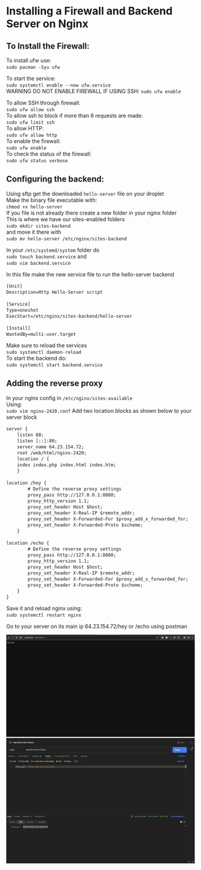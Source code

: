 # Installing a Firewall and Backend Server on Nginx
## To Install the Firewall:
To install ufw use:\
`sudo pacman -Syu ufw`

To start the service:\
`sudo systemctl enable --now ufw.service`\
WARNING DO NOT ENABLE FIREWALL IF USING SSH:
`sudo ufw enable`

To allow SSH through firewall:\
`sudo ufw allow ssh`\
To allow ssh to block if more than 6 requests are made:\
`sudo ufw limit ssh`\
To allow HTTP:\
`sudo ufw allow http`\
To enable the firewall:\
`sudo ufw enable`\
To check the status of the firewall:\
`sudo ufw status verbose`

## Configuring the backend:
Using sftp get the downloaded `hello-server` file on your droplet\
Make the binary file executable with: \
`chmod +x hello-server`\
If you file is not already there create a new folder in your nginx folder\
This is where we have our sites-enabled folders\
`sudo mkdir sites-backend`\
and move it there with\
`sudo mv hello-server /etc/nginx/sites-backend `

In your `/etc/systemd/system` folder do \
`sudo touch backend.service`
and \
`sudo vim backend.service`

In this file make the new service file to run the hello-server backend

```plaintext
[Unit]
Description=Http Hello-Server script

[Service]
Type=oneshot
ExecStart=/etc/nginx/sites-backend/hello-server 

[Install]
WantedBy=multi-user.target
```
Make sure to reload the services\
`sudo systemctl daemon-reload`\
To start the backend do:\
`sudo systemctl start backend.service`

## Adding the reverse proxy
In your nginx config in `/etc/nginx/sites-available`\
Using: \
`sudo vim nginx-2420.conf`
Add two location blocks as shown below to your server block
``` nginx
server {
    listen 80;
    listen [::]:80;
    server_name 64.23.154.72;
    root /web/html/nginx-2420;
    location / {
    index index.php index.html index.htm;
    }

location /hey {
        # Define the reverse proxy settings
        proxy_pass http://127.0.0.1:8080;
        proxy_http_version 1.1;
        proxy_set_header Host $host;
        proxy_set_header X-Real-IP $remote_addr;
        proxy_set_header X-Forwarded-For $proxy_add_x_forwarded_for;
        proxy_set_header X-Forwarded-Proto $scheme;
    }

location /echo {
        # Define the reverse proxy settings
        proxy_pass http://127.0.0.1:8080;
        proxy_http_version 1.1;
        proxy_set_header Host $host;
        proxy_set_header X-Real-IP $remote_addr;
        proxy_set_header X-Forwarded-For $proxy_add_x_forwarded_for;
        proxy_set_header X-Forwarded-Proto $scheme;
    }
}
```
Save it and reload nginx using:\
`sudo systemctl restart nginx`

Go to your server on its main ip 64.23.154.72/hey or /echo using postman

![Screenshot1](https://github.com/aidenjanzen/nginx-2420/blob/main/tut3.2/Screenshot1.png)
![Screenshot2](https://github.com/aidenjanzen/nginx-2420/blob/main/tut3.2/Screenshot2.png)